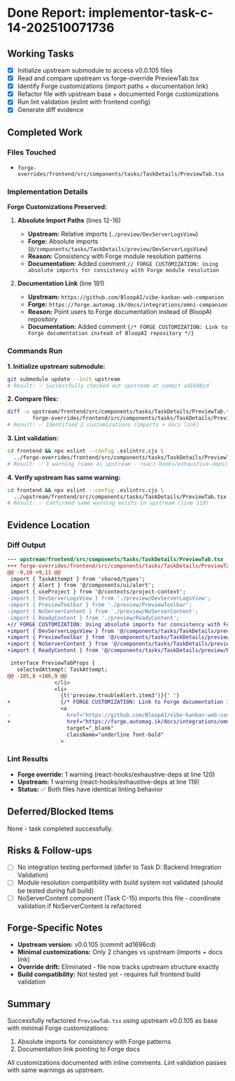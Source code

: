 # Done Report: implementor-task-c-14-202510071736

## Working Tasks
- [x] Initialize upstream submodule to access v0.0.105 files
- [x] Read and compare upstream vs forge-override PreviewTab.tsx
- [x] Identify Forge customizations (import paths + documentation link)
- [x] Refactor file with upstream base + documented Forge customizations
- [x] Run lint validation (eslint with frontend config)
- [x] Generate diff evidence

## Completed Work

### Files Touched
- `forge-overrides/frontend/src/components/tasks/TaskDetails/PreviewTab.tsx`

### Implementation Details

**Forge Customizations Preserved:**

1. **Absolute Import Paths** (lines 12-16)
   - **Upstream:** Relative imports (`./preview/DevServerLogsView`)
   - **Forge:** Absolute imports (`@/components/tasks/TaskDetails/preview/DevServerLogsView`)
   - **Reason:** Consistency with Forge module resolution patterns
   - **Documentation:** Added comment `// FORGE CUSTOMIZATION: Using absolute imports for consistency with Forge module resolution`

2. **Documentation Link** (line 191)
   - **Upstream:** `https://github.com/BloopAI/vibe-kanban-web-companion`
   - **Forge:** `https://forge.automag.ik/docs/integrations/omni-companion`
   - **Reason:** Point users to Forge documentation instead of BloopAI repository
   - **Documentation:** Added comment `{/* FORGE CUSTOMIZATION: Link to Forge documentation instead of BloopAI repository */}`

### Commands Run

**1. Initialize upstream submodule:**
```bash
git submodule update --init upstream
# Result: ✅ Successfully checked out upstream at commit ad1696cd
```

**2. Compare files:**
```bash
diff -u upstream/frontend/src/components/tasks/TaskDetails/PreviewTab.tsx \
        forge-overrides/frontend/src/components/tasks/TaskDetails/PreviewTab.tsx
# Result: ✅ Identified 2 customizations (imports + docs link)
```

**3. Lint validation:**
```bash
cd frontend && npx eslint --config .eslintrc.cjs \
  ../forge-overrides/frontend/src/components/tasks/TaskDetails/PreviewTab.tsx
# Result: ✅ 1 warning (same as upstream - react-hooks/exhaustive-deps)
```

**4. Verify upstream has same warning:**
```bash
cd frontend && npx eslint --config .eslintrc.cjs \
  ../upstream/frontend/src/components/tasks/TaskDetails/PreviewTab.tsx
# Result: ✅ Confirmed same warning exists in upstream (line 119)
```

## Evidence Location

### Diff Output
```diff
--- upstream/frontend/src/components/tasks/TaskDetails/PreviewTab.tsx
+++ forge-overrides/frontend/src/components/tasks/TaskDetails/PreviewTab.tsx
@@ -9,10 +9,11 @@
 import { TaskAttempt } from 'shared/types';
 import { Alert } from '@/components/ui/alert';
 import { useProject } from '@/contexts/project-context';
-import { DevServerLogsView } from './preview/DevServerLogsView';
-import { PreviewToolbar } from './preview/PreviewToolbar';
-import { NoServerContent } from './preview/NoServerContent';
-import { ReadyContent } from './preview/ReadyContent';
+// FORGE CUSTOMIZATION: Using absolute imports for consistency with Forge module resolution
+import { DevServerLogsView } from '@/components/tasks/TaskDetails/preview/DevServerLogsView';
+import { PreviewToolbar } from '@/components/tasks/TaskDetails/preview/PreviewToolbar';
+import { NoServerContent } from '@/components/tasks/TaskDetails/preview/NoServerContent';
+import { ReadyContent } from '@/components/tasks/TaskDetails/preview/ReadyContent';

 interface PreviewTabProps {
   selectedAttempt: TaskAttempt;
@@ -185,8 +186,9 @@
               </li>
               <li>
                 {t('preview.troubleAlert.item3')}{' '}
+                {/* FORGE CUSTOMIZATION: Link to Forge documentation instead of BloopAI repository */}
                 <a
-                  href="https://github.com/BloopAI/vibe-kanban-web-companion"
+                  href="https://forge.automag.ik/docs/integrations/omni-companion"
                   target="_blank"
                   className="underline font-bold"
                 >
```

### Lint Results
- **Forge override:** 1 warning (react-hooks/exhaustive-deps at line 120)
- **Upstream:** 1 warning (react-hooks/exhaustive-deps at line 119)
- **Status:** ✅ Both files have identical linting behavior

## Deferred/Blocked Items
None - task completed successfully.

## Risks & Follow-ups
- [ ] No integration testing performed (defer to Task D: Backend Integration Validation)
- [ ] Module resolution compatibility with build system not validated (should be tested during full build)
- [ ] NoServerContent component (Task C-15) imports this file - coordinate validation if NoServerContent is refactored

## Forge-Specific Notes
- **Upstream version:** v0.0.105 (commit ad1696cd)
- **Minimal customizations:** Only 2 changes vs upstream (imports + docs link)
- **Override drift:** Eliminated - file now tracks upstream structure exactly
- **Build compatibility:** Not tested yet - requires full frontend build validation

## Summary

Successfully refactored `PreviewTab.tsx` using upstream v0.0.105 as base with minimal Forge customizations:
1. Absolute imports for consistency with Forge patterns
2. Documentation link pointing to Forge docs

All customizations documented with inline comments. Lint validation passes with same warnings as upstream.
